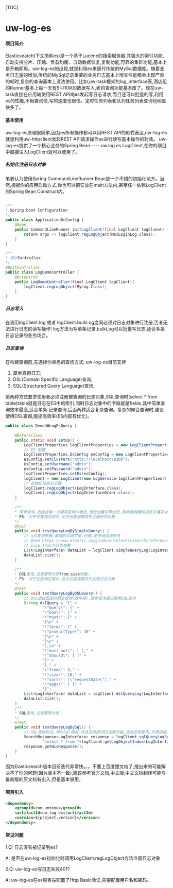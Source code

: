 [TOC]

# uw-log-es

#### 项目简介

Elasticsearch(下文简称es)是一个基于Lucene的搜索服务器,其强大的索引功能,自动支持分片、压缩、负载均衡、自动数据恢复,复制功能,可靠的集群功能,基本上是开箱即用。uw-log-es的出现,就是利用es来替代传统的MySql数据库。随着业务日志量的增加,传统的MySql记录重要的业务日志基本上增查性能都会出现严重的耗时,复杂的查询基本上没法使用。比如,uw-task框架的log_interface表,酒店组的Runner基本上每一天有5~7KW的数据写入,表的查询功能基本废了。现在uw-task直接在应用端使用REST API向es发起写日志请求,而且还可以批量的写,利用es的性能,不但查询快,写的速度也很快。定时任务列表和队列任务列表查询也明显快多了。
    
#### 基本使用

uw-log-es原理很简单,因为es所有操作都可以用REST API的形式表达,uw-log-es就是利用uw-httpclient发起REST API请求操作es进行读写基本操作的封装。
uw-log-es提供了一个核心业务的Spring Bean ---- uw.log.es.LogClient,在你的项目中直接注入LogClient就可以使用了。

##### 初始化注册日志对象
笔者认为使用Spring CommandLineRunner Bean是一个不错的初始化地方。当然,根据你的应用启动方式,你也可以把它放在main方法内,甚至任一依赖LogClient的Spring Bean Construct内。
```java

/**
* Spring boot Configuration
*/
public class ApplicationOrConfig {
    @Bean
    public CommandLineRunner initLogClient(final LogClient logClient) {
        return args -> logClient.regLogObject(MscLoginLog.class);
    }
}

/**
* 演示Controller
*/
@RestController
public class LogDemoController {
    @Autowired
    public LogDemoController(final LogClient logClient){
        logClient.regLogObject(MyLog.Class);
    }
}
```
##### 日志写入
在调用logClient.log 或者 logClient.bulkLog之间必须对日志对象进行注册,否者无法进行日志的读写操作! log方法为写单条记录,bulkLog可以批量写日志,适合多条日志记录的业务场合。

##### 日志查询
在构建查询前,先选择你熟悉的查询方式: uw-log-es目前支持 
1. 简单查询日志;
2. DSL(Domain Specific Language)查询;
3. SQL(Structured Query Language)查询;

前两种方式要求使用者必须注册被查询的日志对象,SQL查询时(select * from table)table就是日志在ES中的索引,同时日志对象中的字段就是fields,其中简单查询效率最高,适合单条
记录查询,后面两种适合复杂查询。复杂的聚合查询时,建议使用DSL查询,能提高效率(ES内部有优化)。
```java
public class DemoUWLogEsQuery {
    
    @BeforeClass
    public static void setUp() {
        LogClientProperties logClientProperties = new LogClientProperties();
        // ES 配置
        LogClientProperties.EsConfig esConfig = new LogClientProperties.EsConfig();
        esConfig.setClusters("http://localhost:9200");
        esConfig.setUsername("admin");
        esConfig.setPassword("admin");
        logClientProperties.setEs(esConfig);
        logClient = new LogClient(new LogService(logClientProperties));
        // 初始化注册日志器
        logClient.regLogObject(LogInterface.class);
        logClient.regLogObject(LogInterfaceOrder.class);
    }
    
    /**
    * 简单查询,适合按唯一关键字查询的场合,但是也建议带分页,除非能明确知道该关键字对应一条记录。
    * PS: 对于在查询应用中,此方法查询要求先注册日志对象
    */
    @Test
    public void testQueryLogBySimpleQuery() {
        // q为查询参数,查询的关键字用:分隔,更多语法请参考
        // @see https://www.elastic.co/guide/en/elasticsearch/reference/current/query-dsl-query-string-query.html#query-string-syntax
        // size,from为分页参数
        List<LogInterface> dataList = logClient.simpleQueryLog(LogInterface.class,"q=productId:926270&size=1&from=0");
        dataList.size();
    }
    
    /**
    * DSL查询,注意要带分页from,size参数。
    * PS: 对于在查询应用中,此方法查询要求先注册日志对象
    */
    @Test
    public void testQueryLogByDSLQuery() {
        // DSL适合固定的组全查询(效率高),变参查询建议使用SQL查询
        String dslQuery = "{" +
                "\"query\": {" +
                "\"bool\": {" +
                "\"must\": [" +
                "{\n" +
                "\"term\": {" +
                "\"productType\": 10" +
                "}\n" +
                "}\n" +
                "],\n" +
                "\"must_not\": [ ]," +
                "\"should\": [ ]" +
                "}" +
                "}," +
                "\"from\": 0," +
                "\"size\": 10," +
                "\"sort\": [\"requestDate\"]," +
                "\"aggs\": { }" +
                "}";
        List<LogInterface> dataList = logClient.dslQueryLog(LogInterface.class,dslQuery);
        dataList.size();
    }
    /**
    * SQL查询,注意要带分页
    */
    @Test
    public void testQueryLogBySql() {
        // SQL查询句法,与MySql类似,并且支持部分ES函数功能,适合变参查询,方便拼接。详情文档请参考elasticsearch-sql官网: https://github.com/NLPchina/elasticsearch-sql
        SearchResponse<LogInterface> response = logClient.sqlQueryLogSearchResponse(LogInterface.class,
                "select * from "+logClient.getLogObjectIndex(LogInterface.class)+" where responseDate > 1524666600000 limit 0,10 ");
        response.getHisResponse();
    }
}
```
因为Elasticsearch版本目前迭代非常快。。。不要上百度搜文档了,搜出来的可能解决不了你的问题(因为版本不一致),建议参考[官方文档](https://www.elastic.co/guide/en/elasticsearch/guide/current/index.html "Elasticsearch: The Definitive Guide"),[中文版](https://github.com/elasticsearch-cn/elasticsearch-definitive-guide "Elasticsearch: The Definitive Guide"),中文文档翻译可能与最新版的原文档有出入,但是基本够用。

#### 项目引入

```xml
<dependency>
    <groupId>com.umtone</groupId>
    <artifactId>uw-log-es</artifactId>
    <version>${project.version}</version>
</dependency>
```

#### 常见问题
1.Q: 日志没有被记录到es?

A: 是否在uw-log-es初始化时调用LogClient.regLogObject方法注册日志对象

2.Q: uw-log-es写日志失败401?

A: uw-log-es在es服务端配置了Http Basic验证,需要配置用户名和密码。